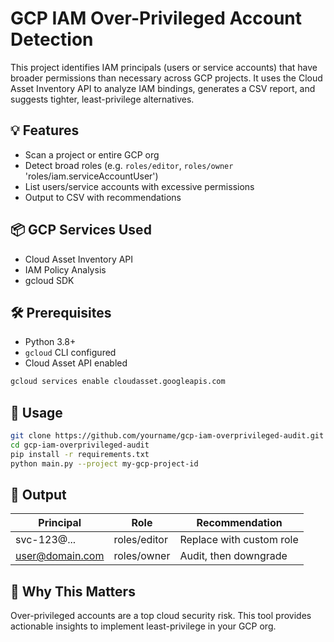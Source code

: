 # GCP IAM Over-Privileged Account Detection

This project identifies IAM principals (users or service accounts) that have broader permissions than necessary across GCP projects. It uses the Cloud Asset Inventory API to analyze IAM bindings, generates a CSV report, and suggests tighter, least-privilege alternatives.

## 💡 Features

- Scan a project or entire GCP org
- Detect broad roles (e.g. `roles/editor`, `roles/owner` 'roles/iam.serviceAccountUser')
- List users/service accounts with excessive permissions
- Output to CSV with recommendations

## 📦 GCP Services Used

- Cloud Asset Inventory API
- IAM Policy Analysis
- gcloud SDK

## 🛠️ Prerequisites

- Python 3.8+
- `gcloud` CLI configured
- Cloud Asset API enabled

```bash
gcloud services enable cloudasset.googleapis.com
```

## 🚀 Usage

```bash
git clone https://github.com/yourname/gcp-iam-overprivileged-audit.git
cd gcp-iam-overprivileged-audit
pip install -r requirements.txt
python main.py --project my-gcp-project-id
```

## 📂 Output

| Principal         | Role             | Recommendation          |
|------------------|------------------|--------------------------|
| svc-123@...      | roles/editor     | Replace with custom role|
| user@domain.com  | roles/owner      | Audit, then downgrade    |

## 📌 Why This Matters

Over-privileged accounts are a top cloud security risk. This tool provides actionable insights to implement least-privilege in your GCP org.
